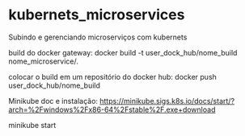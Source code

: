 # kubernets_microservices
Subindo e gerenciando microserviços com kubernets

build do docker gateway:
docker build -t user_dock_hub/nome_build nome_microservice/.

colocar o build em um repositório do docker hub:
docker push user_dock_hub/nome_build


Minikube doc e instalação:
https://minikube.sigs.k8s.io/docs/start/?arch=%2Fwindows%2Fx86-64%2Fstable%2F.exe+download

minikube start

